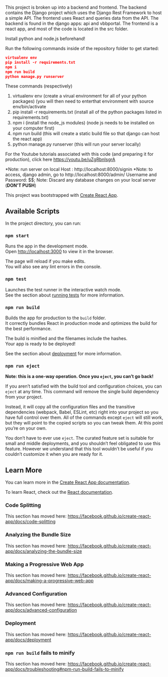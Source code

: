 This project is broken up into a backend and frontend. The backend contains the Django project which uses the Django Rest Framework to host a simple API. The frontend uses React and queries data from the API. The backend is found in the django apps: api and vbbportal. The frontend is a react app, and most of the code is located in the src folder.

Install python and node.js beforehand!

Run the following commands inside of the repository folder to get started:

```json
virtualenv env
pip install -r requirements.txt
npm i 
npm run build
python manage.py runserver
```

These commands (respectively)
1. virtualenv env (create a virual environment for all of your python packages)
  (you will then need to enterthat environment with source env/bin/activate
2. pip install -r requirements.txt (install all of the python packages listed in requirements.txt)
3. npm i (install the node_js modules) (node js needs to be installed on your computer first)
4. npm run build (this will create a static build file so that django can host the react app)
5. python manage.py runserver (this will run your server locally)

For the Youtube tutorials associated with this code (and preparing it for production), click here https://youtu.be/uZgRbnIsgrA

*Note: run server on local Host : http://localhost:8000/signin
*Note: to access, django admin, go to http://localhost:8000/admin/
Username and Password: $$;
Note: Discard any database changes on your local server (**DON'T PUSH**)

This project was bootstrapped with [Create React App](https://github.com/facebook/create-react-app).

## Available Scripts

In the project directory, you can run:

### `npm start`

Runs the app in the development mode.<br />
Open [http://localhost:3000](http://localhost:3000) to view it in the browser.

The page will reload if you make edits.<br />
You will also see any lint errors in the console.

### `npm test`

Launches the test runner in the interactive watch mode.<br />
See the section about [running tests](https://facebook.github.io/create-react-app/docs/running-tests) for more information.

### `npm run build`

Builds the app for production to the `build` folder.<br />
It correctly bundles React in production mode and optimizes the build for the best performance.

The build is minified and the filenames include the hashes.<br />
Your app is ready to be deployed!

See the section about [deployment](https://facebook.github.io/create-react-app/docs/deployment) for more information.

### `npm run eject`

**Note: this is a one-way operation. Once you `eject`, you can’t go back!**

If you aren’t satisfied with the build tool and configuration choices, you can `eject` at any time. This command will remove the single build dependency from your project.

Instead, it will copy all the configuration files and the transitive dependencies (webpack, Babel, ESLint, etc) right into your project so you have full control over them. All of the commands except `eject` will still work, but they will point to the copied scripts so you can tweak them. At this point you’re on your own.

You don’t have to ever use `eject`. The curated feature set is suitable for small and middle deployments, and you shouldn’t feel obligated to use this feature. However we understand that this tool wouldn’t be useful if you couldn’t customize it when you are ready for it.

## Learn More

You can learn more in the [Create React App documentation](https://facebook.github.io/create-react-app/docs/getting-started).

To learn React, check out the [React documentation](https://reactjs.org/).

### Code Splitting

This section has moved here: https://facebook.github.io/create-react-app/docs/code-splitting

### Analyzing the Bundle Size

This section has moved here: https://facebook.github.io/create-react-app/docs/analyzing-the-bundle-size

### Making a Progressive Web App

This section has moved here: https://facebook.github.io/create-react-app/docs/making-a-progressive-web-app

### Advanced Configuration

This section has moved here: https://facebook.github.io/create-react-app/docs/advanced-configuration

### Deployment

This section has moved here: https://facebook.github.io/create-react-app/docs/deployment

### `npm run build` fails to minify

This section has moved here: https://facebook.github.io/create-react-app/docs/troubleshooting#npm-run-build-fails-to-minify
